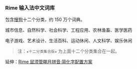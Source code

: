 ### Rime 输入法中文词库

包含[搜狗](https://pinyin.sogou.com/dict/cate/index/167?rf=dictindex&pos=dict_rcmd)十二个分类，约 150 万个词典。

城市信息、自然科学、社会科学、工程应用、农林渔畜、医学医药

电子游戏、艺术设计、生活百科、运动休闲、人文科学、娱乐休闲

> 注：`★十二分类集合版★` 为上面十二个分类集合在一起。 

延伸：[Rime 鼠须管朙月拼音·简化字配置方案](https://github.com/liuour/rime)

